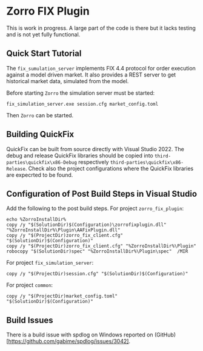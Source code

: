 # Zorro FIX Plugin

This is work in progress. A large part of the code is there but it lacks testing and is not yet fully 
functional. 


## Quick Start Tutorial

The `fix_sumulation_server` implements FIX 4.4 protocol for order execution against a model driven market.
It also provides a REST server to get historical market data, simulated from the model. 

Before starting `Zorro` the simulation server must be started:

```
fix_simulation_server.exe session.cfg market_config.toml
```

Then `Zorro` can be started. 



## Building QuickFix

QuickFix can be built from source directly with Visual Studio 2022. The debug and release QuickFix libraries should be 
copied into `third-parties\quickfix\x86-Debug` respectively `third-parties\quickfix\x86-Release`. Check also the 
project configurations where the QuickFix libraries are expecrted to be found. 


## Configuration of Post Build Steps in Visual Studio

Add the following to the post build steps.
For project `zorro_fix_plugin`:

```
echo %ZorroInstallDir%
copy /y "$(SolutionDir)$(Configuration)\zorrofixplugin.dll" "%ZorroInstallDir%\Plugin\AAFixPlugin.dll"
copy /y "$(ProjectDir)zorro_fix_client.cfg" "$(SolutionDir)$(Configuration)"
copy /y "$(ProjectDir)zorro_fix_client.cfg" "%ZorroInstallDir%\Plugin"
robocopy "$(SolutionDir)spec" "%ZorroInstallDir%\Plugin\spec"  /MIR
``` 

For project `fix_simulation_server`:

```
copy /y "$(ProjectDir)session.cfg" "$(SolutionDir)$(Configuration)"
```

For project `common`:

```
copy /y "$(ProjectDir)market_config.toml" "$(SolutionDir)$(Configuration)"
``` 


## Build Issues

There is a build issue with spdlog on Windows reported on (GitHub)[https://github.com/gabime/spdlog/issues/3042].


